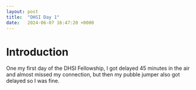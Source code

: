 ```yaml
---
layout: post
title:  "DHSI Day 1"
date:   2024-06-07 16:47:20 +0000
---
```

# Introduction 

One my first day of the DHSI Fellowship, I got delayed 45 minutes in the air and almost missed my connection, but then my pubble jumper also got delayed so I was fine.

